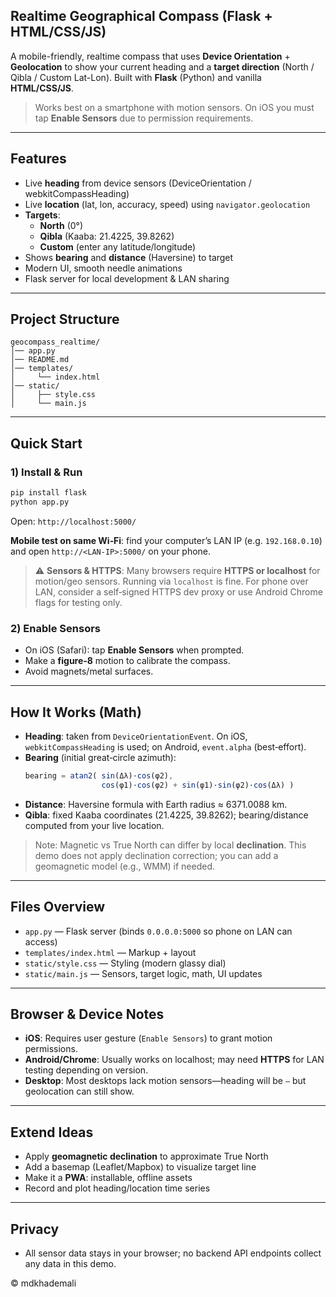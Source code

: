 ## Realtime Geographical Compass (Flask + HTML/CSS/JS)

A mobile-friendly, realtime compass that uses **Device Orientation** + **Geolocation** to show your current heading and a **target direction** (North / Qibla / Custom Lat-Lon). Built with **Flask** (Python) and vanilla **HTML/CSS/JS**.

> Works best on a smartphone with motion sensors. On iOS you must tap **Enable Sensors** due to permission requirements.

---

## Features
- Live **heading** from device sensors (DeviceOrientation / webkitCompassHeading)
- Live **location** (lat, lon, accuracy, speed) using `navigator.geolocation`
- **Targets**:
  - **North** (0°)
  - **Qibla** (Kaaba: 21.4225, 39.8262)
  - **Custom** (enter any latitude/longitude)
- Shows **bearing** and **distance** (Haversine) to target
- Modern UI, smooth needle animations
- Flask server for local development & LAN sharing

---

## Project Structure
```
geocompass_realtime/
│── app.py
│── README.md
│── templates/
│     └── index.html
│── static/
│     ├── style.css
│     └── main.js
```

---

## Quick Start

### 1) Install & Run
```bash
pip install flask
python app.py
```
Open: `http://localhost:5000/`

**Mobile test on same Wi‑Fi**: find your computer’s LAN IP (e.g. `192.168.0.10`) and open `http://<LAN-IP>:5000/` on your phone.

> ⚠️ **Sensors & HTTPS**: Many browsers require **HTTPS or localhost** for motion/geo sensors. Running via `localhost` is fine. For phone over LAN, consider a self‑signed HTTPS dev proxy or use Android Chrome flags for testing only.

### 2) Enable Sensors
- On iOS (Safari): tap **Enable Sensors** when prompted.
- Make a **figure‑8** motion to calibrate the compass.
- Avoid magnets/metal surfaces.

---

## How It Works (Math)
- **Heading**: taken from `DeviceOrientationEvent`. On iOS, `webkitCompassHeading` is used; on Android, `event.alpha` (best‑effort).
- **Bearing** (initial great‑circle azimuth):
  ```js
  bearing = atan2( sin(Δλ)·cos(φ2),
                   cos(φ1)·cos(φ2) + sin(φ1)·sin(φ2)·cos(Δλ) )
  ```
- **Distance**: Haversine formula with Earth radius ≈ 6371.0088 km.
- **Qibla**: fixed Kaaba coordinates (21.4225, 39.8262); bearing/distance computed from your live location.

> Note: Magnetic vs True North can differ by local **declination**. This demo does not apply declination correction; you can add a geomagnetic model (e.g., WMM) if needed.

---

## Files Overview
- `app.py` — Flask server (binds `0.0.0.0:5000` so phone on LAN can access)
- `templates/index.html` — Markup + layout
- `static/style.css` — Styling (modern glassy dial)
- `static/main.js` — Sensors, target logic, math, UI updates

---

## Browser & Device Notes
- **iOS**: Requires user gesture (`Enable Sensors`) to grant motion permissions.
- **Android/Chrome**: Usually works on localhost; may need **HTTPS** for LAN testing depending on version.
- **Desktop**: Most desktops lack motion sensors—heading will be `—` but geolocation can still show.

---

## Extend Ideas
- Apply **geomagnetic declination** to approximate True North
- Add a basemap (Leaflet/Mapbox) to visualize target line
- Make it a **PWA**: installable, offline assets
- Record and plot heading/location time series

---

## Privacy
- All sensor data stays in your browser; no backend API endpoints collect any data in this demo.


© mdkhademali
